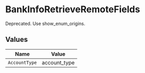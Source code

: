 # BankInfoRetrieveRemoteFields

Deprecated. Use show_enum_origins.


## Values

| Name          | Value         |
| ------------- | ------------- |
| `AccountType` | account_type  |